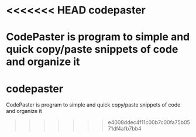 <<<<<<< HEAD
codepaster
==========

CodePaster is program to simple and quick copy/paste snippets of code and organize it
=======
codepaster
==========

CodePaster is program to simple and quick copy/paste snippets of code and organize it
>>>>>>> e4008ddec4f11c00b7c00fa75b0571df4afb7bb4
